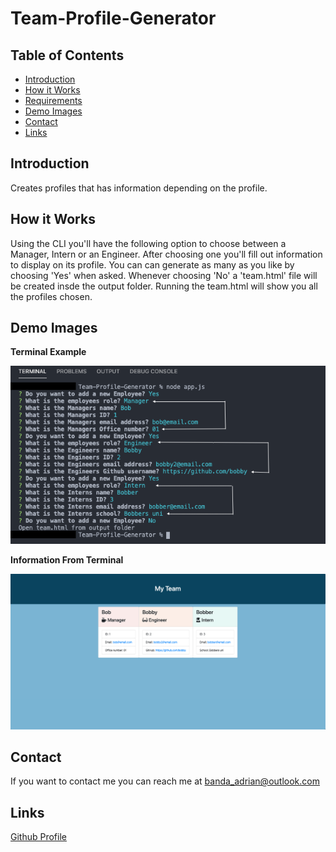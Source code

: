 # Team-Profile-Generator

## Table of Contents
* [Introduction](#introduction) 
* [How it Works](#how-it-works)
* [Requirements](#requirements)
* [Demo Images](#demo-images)
* [Contact](#contact)
* [Links](#links)

## Introduction
Creates profiles that has information depending on the profile.

## How it Works
Using the CLI you'll have the following option to choose between a Manager, Intern or an Engineer.
After choosing one you'll fill out information to display on its profile. You can can generate as many as you like by choosing 'Yes' when asked.
Whenever choosing 'No' a 'team.html' file will be created insde the output folder. Running the team.html will show you all the profiles chosen.

## Demo Images
**Terminal Example**

![screenshot](assets/images/terminal.png)

**Information From Terminal**

![screenshot](assets/images/teamHTML.png)

## Contact
If you want to contact me you can reach me at banda_adrian@outlook.com

## Links

[Github Profile](https://github.com/banda-adrian)
